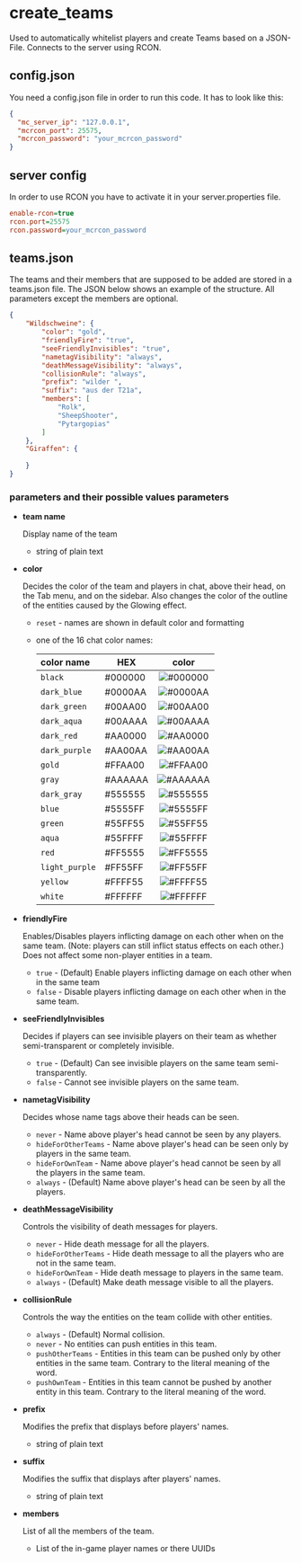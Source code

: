 # create_teams
Used to automatically whitelist players and create Teams based on a JSON-File. Connects to the server using RCON.

## config.json
You need a config.json file in order to run this code. It has to look like this:
~~~ JSON
{
  "mc_server_ip": "127.0.0.1",
  "mcrcon_port": 25575,
  "mcrcon_password": "your_mcrcon_password"
}
~~~

## server config
In order to use RCON you have to activate it in your server.properties file.
~~~ ini
enable-rcon=true
rcon.port=25575
rcon.password=your_mcrcon_password
~~~

## teams.json
The teams and their members that are supposed to be added are stored in a teams.json file. 
The JSON below shows an example of the structure. All parameters except the members are optional.
~~~ JSON
{
    "Wildschweine": {
        "color": "gold",
        "friendlyFire": "true",
        "seeFriendlyInvisibles": "true",
        "nametagVisibility": "always",
        "deathMessageVisibility": "always",
        "collisionRule": "always",
        "prefix": "wilder ",
        "suffix": "aus der T21a",
        "members": [
            "Rolk",
            "SheepShooter",
            "Pytargopias"
        ]
    },
    "Giraffen": {
        
    }
}
~~~

### parameters and their possible values parameters
- **team name**
  
  Display name of the team
  - string of plain text

- **color**
  
  Decides the color of the team and players in chat, above their head, on the Tab menu, and on the sidebar. 
  Also changes the color of the outline of the entities caused by the Glowing effect.
  - `reset` - names are shown in default color and formatting
  - one of the 16 chat color names:

    | color name   | HEX     |                          color                           |
    |:-------------|---------|:--------------------------------------------------------:|
    | `black`        | #000000 | ![#000000](https://placehold.co/15x15/000000/000000.png) |
    | `dark_blue`    | #0000AA | ![#0000AA](https://placehold.co/15x15/0000AA/0000AA.png) |
    | `dark_green`   | #00AA00 | ![#00AA00](https://placehold.co/15x15/00AA00/00AA00.png) |
    | `dark_aqua`    | #00AAAA | ![#00AAAA](https://placehold.co/15x15/00AAAA/00AAAA.png) |
    | `dark_red`     | #AA0000 | ![#AA0000](https://placehold.co/15x15/AA0000/AA0000.png) |
    | `dark_purple`  | #AA00AA | ![#AA00AA](https://placehold.co/15x15/AA00AA/AA00AA.png) |
    | `gold`         | #FFAA00 | ![#FFAA00](https://placehold.co/15x15/FFAA00/FFAA00.png) |
    | `gray`         | #AAAAAA | ![#AAAAAA](https://placehold.co/15x15/AAAAAA/AAAAAA.png) |
    | `dark_gray`    | #555555 | ![#555555](https://placehold.co/15x15/555555/555555.png) |
    | `blue`         | #5555FF | ![#5555FF](https://placehold.co/15x15/5555FF/5555FF.png) | 
    | `green`        | #55FF55 | ![#55FF55](https://placehold.co/15x15/55FF55/55FF55.png) |
    | `aqua`         | #55FFFF | ![#55FFFF](https://placehold.co/15x15/55FFFF/55FFFF.png) |
    | `red`          | #FF5555 | ![#FF5555](https://placehold.co/15x15/FF5555/FF5555.png) |
    | `light_purple` | #FF55FF | ![#FF55FF](https://placehold.co/15x15/FF55FF/FF55FF.png) |
    | `yellow`       | #FFFF55 | ![#FFFF55](https://placehold.co/15x15/FFFF55/FFFF55.png) |
    | `white`        | #FFFFFF | ![#FFFFFF](https://placehold.co/15x15/FFFFFF/FFFFFF.png) |

- **friendlyFire**

  Enables/Disables players inflicting damage on each other when on the same team. 
  (Note: players can still inflict status effects on each other.) Does not affect some non-player entities in a team.
  - `true` - (Default) Enable players inflicting damage on each other when in the same team
  - `false` - Disable players inflicting damage on each other when in the same team.

- **seeFriendlyInvisibles**

  Decides if players can see invisible players on their team as whether semi-transparent or completely invisible.
  - `true` - (Default) Can see invisible players on the same team semi-transparently.
  - `false` - Cannot see invisible players on the same team.

- **nametagVisibility**

  Decides whose name tags above their heads can be seen.
  - `never` - Name above player's head cannot be seen by any players.
  - `hideForOtherTeams` - Name above player's head can be seen only by players in the same team.
  - `hideForOwnTeam` - Name above player's head cannot be seen by all the players in the same team.
  - `always` - (Default) Name above player's head can be seen by all the players.

- **deathMessageVisibility**
  
  Controls the visibility of death messages for players.
  - `never` - Hide death message for all the players.
  - `hideForOtherTeams` - Hide death message to all the players who are not in the same team.
  - `hideForOwnTeam` - Hide death message to players in the same team.
  - `always` - (Default) Make death message visible to all the players.

- **collisionRule**

  Controls the way the entities on the team collide with other entities.
  - `always` - (Default) Normal collision.
  - `never` - No entities can push entities in this team.
  - `pushOtherTeams` - Entities in this team can be pushed only by other entities in the same team. Contrary to the literal meaning of the word.
  - `pushOwnTeam` - Entities in this team cannot be pushed by another entity in this team. Contrary to the literal meaning of the word.

- **prefix**

  Modifies the prefix that displays before players' names.
  - string of plain text

- **suffix**
  
  Modifies the suffix that displays after players' names.
  - string of plain text

- **members**

  List of all the members of the team.
  - List of the in-game player names or there UUIDs
